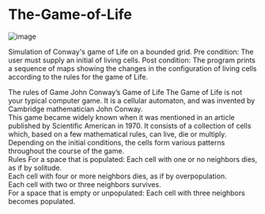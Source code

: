 # The-Game-of-Life
![image](https://user-images.githubusercontent.com/58814689/130366114-0cf77c12-7fbc-4189-968f-79926b8336c3.png)

Simulation of Conway's game of Life on a bounded grid.
Pre condition: The user must supply an initial of living cells. 
Post condition: The program prints a sequence of maps showing the changes in the configuration of living cells according to the rules for the game of Life.  

The rules of Game John Conway’s Game of Life The Game of Life is not your typical computer game. It is a cellular automaton, and was invented by Cambridge mathematician John Conway.  
This game became widely known when it was mentioned in an article published by Scientific American in 1970. It consists of a collection of cells which, based on a few mathematical rules, can live, die or multiply. Depending on the initial conditions, the cells form various patterns throughout the course of the game.  
Rules For a space that is populated: 
Each cell with one or no neighbors dies, as if by solitude.  
Each cell with four or more neighbors dies, as if by overpopulation.   
Each cell with two or three neighbors survives.  
For a space that is empty or unpopulated:
     Each cell with three neighbors becomes populated.
